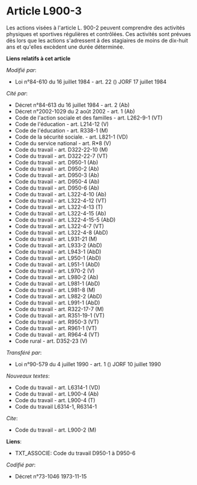 # Article L900-3

Les actions visées à l'article L. 900-2 peuvent comprendre des activités physiques et sportives régulières et contrôlées. Ces
activités sont prévues dès lors que les actions s'adressent à des stagiaires de moins de dix-huit ans et qu'elles excèdent
une durée déterminée.

**Liens relatifs à cet article**

_Modifié par_:

  - Loi n°84-610 du 16 juillet 1984 - art. 22 () JORF 17 juillet 1984

_Cité par_:

  - Décret n°84-613 du 16 juillet 1984 - art. 2 (Ab)
  - Décret n°2002-1029 du 2 août 2002 - art. 1 (Ab)
  - Code de l'action sociale et des familles - art. L262-9-1 (VT)
  - Code de l'éducation - art. L214-12 (V)
  - Code de l'éducation - art. R338-1 (M)
  - Code de la sécurité sociale. - art. L821-1 (VD)
  - Code du service national - art. R*8 (V)
  - Code du travail - art. D322-22-10 (M)
  - Code du travail - art. D322-22-7 (VT)
  - Code du travail - art. D950-1 (Ab)
  - Code du travail - art. D950-2 (Ab)
  - Code du travail - art. D950-3 (Ab)
  - Code du travail - art. D950-4 (Ab)
  - Code du travail - art. D950-6 (Ab)
  - Code du travail - art. L322-4-10 (Ab)
  - Code du travail - art. L322-4-12 (VT)
  - Code du travail - art. L322-4-13 (T)
  - Code du travail - art. L322-4-15 (Ab)
  - Code du travail - art. L322-4-15-5 (AbD)
  - Code du travail - art. L322-4-7 (VT)
  - Code du travail - art. L322-4-8 (AbD)
  - Code du travail - art. L931-21 (M)
  - Code du travail - art. L933-2 (AbD)
  - Code du travail - art. L943-1 (AbD)
  - Code du travail - art. L950-1 (AbD)
  - Code du travail - art. L951-1 (AbD)
  - Code du travail - art. L970-2 (V)
  - Code du travail - art. L980-2 (Ab)
  - Code du travail - art. L981-1 (AbD)
  - Code du travail - art. L981-8 (M)
  - Code du travail - art. L982-2 (AbD)
  - Code du travail - art. L991-1 (AbD)
  - Code du travail - art. R322-17-7 (M)
  - Code du travail - art. R351-19-1 (VT)
  - Code du travail - art. R950-3 (VT)
  - Code du travail - art. R961-1 (VT)
  - Code du travail - art. R964-4 (VT)
  - Code rural - art. D352-23 (V)

_Transféré par_:

  - Loi n°90-579 du 4 juillet 1990 - art. 1 () JORF 10 juillet 1990

_Nouveaux textes_:

  - Code du travail - art. L6314-1 (VD)
  - Code du travail - art. L900-4 (Ab)
  - Code du travail - art. L900-4 (T)
  - Code du travail L6314-1, R6314-1

_Cite_:

  - Code du travail - art. L900-2 (M)

**Liens**:

  - TXT_ASSOCIE: Code du travail D950-1 à D950-6

_Codifié par_:

  - Décret n°73-1046 1973-11-15
